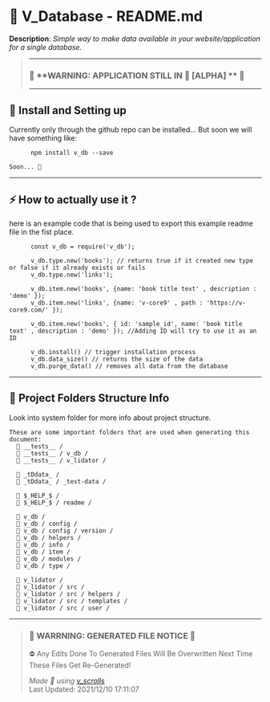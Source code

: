 # **🧾 V_Database - README.md**    
 

 **Description**: _Simple way to make data available in your website/application for a single database._  
  
>---  
>### 🚧 **WARNING: APPLICATION STILL IN 🧱 [ALPHA] **  🚧  
>---   
## **🚕 Install and Setting up**    

Currently only through the github repo can be installed...
    But soon we will have something like:
          
          npm install v_db --save
          
    Soon... 🚀    

---
## **⚡ How to actually use it ?**    

here is an example code that is being used to export this example readme file in the fist place. 
          
          
          const v_db = require('v_db');
          
          v_db.type.new('books'); // returns true if it created new type or false if it already exists or fails
          v_db.type.new('links');
          
          v_db.item.new('books', {name: 'book title text' , description : 'demo' }); 
          v_db.item.new('links', {name: 'v-core9' , path : 'https://v-core9.com/' });
          
          v_db.item.new('books', { id: 'sample_id', name: 'book title text' , description : 'demo' }); //Adding ID will try to use it as an ID
    
          v_db.install() // trigger installation process 
          v_db.data_size() // returns the size of the data 
          v_db.purge_data() // removes all data from the database
        

---
## **📁 Project Folders Structure Info**    

Look into system folder for more info about project structure. 
    
    These are some important folders that are used when generating this document:
      📁 __tests__ /
      📁 __tests__ / v_db /
      📁 __tests__ / v_lidator /

      📁 _tDdata_ / 
      📁 _tDdata_ / _test-data / 

      📁 $_HELP_$ / 
      📁 $_HELP_$ / readme / 

      📁 v_db / 
      📁 v_db / config / 
      📁 v_db / config / version / 
      📁 v_db / helpers / 
      📁 v_db / info / 
      📁 v_db / item / 
      📁 v_db / modules / 
      📁 v_db / type / 
      
      📁 v_lidator / 
      📁 v_lidator / src /     
      📁 v_lidator / src / helpers /
      📁 v_lidator / src / templates /
      📁 v_lidator / src / user /         

---
>### 🔻 **WARRNING: GENERATED FILE NOTICE**  🔻 
> ⛔ Any Edits Done To Generated Files Will Be Overwritten Next Time These Files Get Re-Generated!  
>  
> _Made 💖 using [v_scrolls]("https://github.com/V-core9/v_scrolls")_      
> Last Updated:  2021/12/10 17:11:07 
